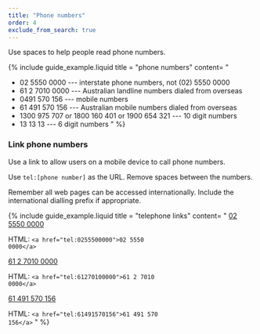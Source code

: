 ```yaml
---
title: "Phone numbers"
order: 4
exclude_from_search: true
---
```


Use spaces to help people read phone numbers.

{% include guide_example.liquid
  title = "phone numbers"
  content= "
- 02 5550 0000 --- interstate phone numbers, not (02) 5550 0000
- 61 2 7010 0000 --- Australian landline numbers dialed from overseas
- 0491 570 156 --- mobile numbers
- 61 491 570 156 --- Australian mobile numbers dialed from overseas
- 1300 975 707 or 1800 160 401 or 1900 654 321 --- 10 digit numbers
- 13 13 13 --- 6 digit numbers
"
%}

### Link phone numbers

Use a link to allow users on a mobile device to call phone numbers.

Use `tel:[phone number]` as the URL. Remove spaces between the numbers.

Remember all web pages can be accessed internationally. Include the international dialling prefix if appropriate.

{% include guide_example.liquid
  title = "telephone links"
  content= "
[02 5550 0000](tel:0255500000)

HTML: <code>&lt;a href=&quot;tel:0255500000&quot;&gt;02 5550 0000&lt;/a&gt;</code>

[61 2 7010 0000](tel:61270100000)

HTML: <code>&lt;a href=&quot;tel:61270100000&quot;&gt;61 2 7010 0000&lt;/a&gt;</code>

[61 491 570 156](tel:61491570156)

HTML: <code>&lt;a href=&quot;tel:61491570156&quot;&gt;61 491 570 156&lt;/a&gt;</code>
"
%}
